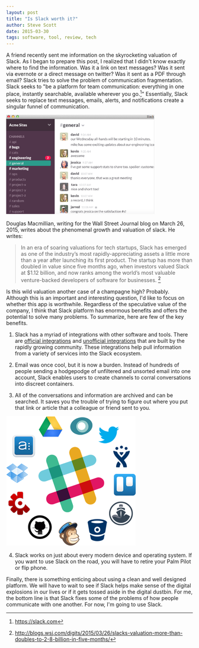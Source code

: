 ```yaml
---
layout: post
title: "Is Slack worth it?"
author: Steve Scott
date: 2015-03-30
tags: software, tool, review, tech
---
```


A friend recently sent me information on the skyrocketing valuation of Slack.  As I began to prepare this post, I realized that I didn't know exactly where to find the information. Was it a link on text messages?  Was it sent via evernote or a direct message on twitter?  Was it sent as a PDF through email?  Slack tries to solve the problem of communication fragmentation.  Slack seeks to "be a platform for team communication: everything in one place, instantly searchable, available wherever you go.[^slack2]"  Essentially, Slack seeks to replace text messages, emails, alerts, and notifications create a singular funnel of communication. 

<img src="/assets/img/slack-why.png" class="img-responsive" alt="Responsive image" width="400px"> 

Douglas Macmillian, writing for the Wall Street Journal blog on March 26, 2015, writes about the phenomenal growth and valuation of slack.  He writes:  

> In an era of soaring valuations for tech startups, Slack has emerged as one of the industry’s most rapidly-appreciating assets a little more than a year after launching its first product. The startup has more than doubled in value since five months ago, when investors valued Slack at $1.12 billion, and now ranks among the world’s most valuable venture-backed developers of software for businesses. [^slack]

Is this wild valuation another case of a champagne high? Probably.  Although this is an important and interesting question, I'd like to focus on whether this app is worthwhile.  Regardless of the speculative value of the company, I think that Slack platform has enormous benefits and offers the potential to solve many problems.  To summarize, here are few of the key benefits.

1) Slack has a myriad of integrations with other software and tools.  There are [official integrations](https://slack.com/integrations) and [unofficial integrations](https://api.slack.com/community) that are built by the rapidly growing community. These integrations help pull information from a variety of services into the Slack ecosystem. 

2) Email was once cool, but it is now a burden.  Instead of hundreds of people sending a hodgepodge of unfiltered and unsorted email into one account, Slack enables users to create channels to corral conversations into discreet containers. 

3) All of the conversations and information are archived and can be searched.  It saves you the trouble of trying to figure out where you put that link or article that a colleague or friend sent to you.

<div class="row">
  <div class="col-xs-6 col-md-3">
    <a href="/assets/img/slack-integrations.png" class="thumbnail">
      <img src="/assets/img/slack-integrations.png" alt="...">
    </a>
  </div>

</div>

 
4) Slack works on just about every modern device and operating system.  If you want to use Slack on the road, you will have to retire your Palm Pilot or flip phone.

Finally, there is something enticing about using a clean and well designed platform.  We will have to wait to see if Slack helps make sense of the digital explosions in our lives or if it gets tossed aside in the digital dustbin.  For me, the bottom line is that Slack fixes some of the problems of how people communicate with one another. For now, I'm going to use Slack.

[^slack2]: https://slack.com 
[^slack]: http://blogs.wsj.com/digits/2015/03/26/slacks-valuation-more-than-doubles-to-2-8-billion-in-five-months/